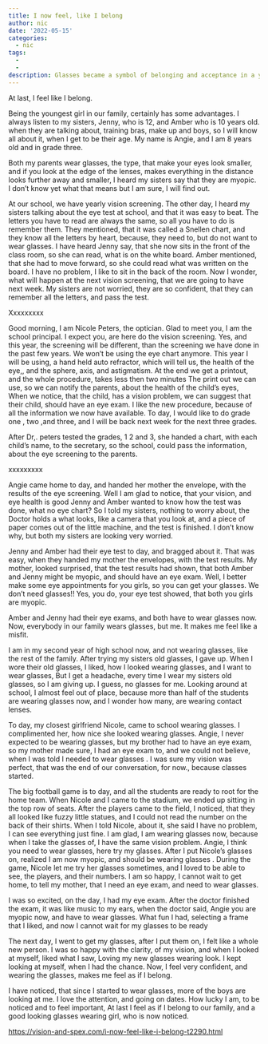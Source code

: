 ```yaml
---
title: I now feel, like I belong
author: nic
date: '2022-05-15'
categories:
  - nic
tags:
  - 
  - 
description: Glasses became a symbol of belonging and acceptance in a young girl's family, but she's the outsider.
---
```

At last, I feel like I belong.




Being the youngest girl in our family, certainly has some advantages.
I always listen to my sisters, Jenny, who is 12, and Amber who is 10 years old.
when they are talking about, training bras, make up and boys, so I will know all about it, 
when I get to be their age.
My name is Angie, and I am 8 years old and in grade three.




Both my parents wear glasses, the type, that make your eyes look smaller, and if you look at the edge of the lenses,
makes everything in the distance looks further away and smaller, I heard my sisters say that they are myopic.
I don’t know yet what that means but I am sure, I will find out.




At our school, we have yearly vision screening.
The other day, I heard my sisters talking about the eye test at school, and that it was easy to beat.
The letters you have to read are always the same, so all you have to do is remember them.
They mentioned, that it was called a Snellen chart, and they know all the letters by heart, 
because, they need to, but do not want to wear glasses.
I have heard Jenny say, that she now sits in the front of the class room, so she can read, what is on the white board.
Amber mentioned, that she had to move forward, so she could read what was written on the board.
I have no problem, I like to sit in the back of the room.
Now I wonder, what will happen at the next vision screening, that we are going to have next week.
My sisters are not worried, they are so confident, that they can remember all the letters, and pass the test.




Xxxxxxxxx


Good morning, I am Nicole Peters, the optician.
Glad to meet you, I am the school principal.
I expect you, are here do the vision screening.
Yes, and this year, the screening will be different, than the screening we have done in the past few years.
We won’t be using the eye chart anymore.
This year I will be using, a hand held auto refractor, which will tell us, the health of the eye,,
and the sphere, axis, and astigmatism.
At the end we get a printout, and the whole procedure, takes less then two minutes
The print out we can use, so we can notify the parents, about the health of the child’s eyes,
When we notice, that the child, has a vision problem, we can suggest that their child, should have an eye exam.
I like the new procedure, because of all the information we now have available.
To day, I would like to do grade one , two ,and three,
and I will be back next week for the next three grades.




After Dr,. peters tested the grades, 1 2 and 3, she handed a chart, with each child’s name, to the secretary, 
so the school, could pass the information, about the eye screening to the parents.


xxxxxxxxx 




Angie came home to day, and handed her mother the envelope, with the results of the eye screening.
Well I am glad to notice, that your vision, and eye health is good
Jenny and Amber wanted to know how the test was done, what no eye chart?
So I told my sisters, nothing to worry about, the Doctor holds a what looks, like a camera that you look at,
and a piece of paper comes out of the little machine, and the test is finished. 
I don’t know why, but both my sisters are looking very worried.






Jenny and Amber had their eye test to day, and bragged about it. 
That was easy, when they handed my mother the envelopes, with the test results.
My mother, looked surprised, that the test results had shown, that both Amber and Jenny might be myopic,
and should have an eye exam.
Well, I better make some eye appointments for you girls, so you can get your glasses.
We don’t need glasses!! 
Yes, you do, your eye test showed, that both you girls are myopic.




Amber and Jenny had their eye exams, and both have to wear glasses now.
Now, everybody in our family wears glasses, but me.
It makes me feel like a misfit.




I am in my second year of high school now, and not wearing glasses, like the rest of the family.
After trying my sisters old glasses, I gave up. 
When I wore their old glasses, I liked, how I looked wearing glasses, and I want to wear glasses,
But I get a headache, every time I wear my sisters old glasses, so I am giving up.
I guess, no glasses for me.
Looking around at school, I almost feel out of place, because more than half of the students are wearing glasses now, 
and I wonder how many, are wearing contact lenses.


To day, my closest girlfriend Nicole, came to school wearing glasses.
I complimented her, how nice she looked wearing glasses.
Angie, I never expected to be wearing glasses, but my brother had to have an eye exam, so my mother
made sure, I had an eye exam to, and we could not believe, when I was told I needed to wear glasses .
I was sure my vision was perfect, that was the end of our conversation, for now., because classes started.




The big football game is to day, and all the students are ready to root for the home team.
When Nicole and I came to the stadium, we ended up sitting in the top row of seats. 
After the players came to the field, I noticed, that they all looked like fuzzy little statues, 
and I could not read the number on the back of their shirts.
When I told Nicole, about it, she said I have no problem, I can see everything just fine.
I am glad, I am wearing glasses now, because when I take the glasses of, I have the same vision problem.
Angie, I think you need to wear glasses, here try my glasses.
After I put Nicole’s glasses on, realized I am now myopic, and should be wearing glasses .
During the game, Nicole let me try her glasses sometimes, and l loved to be able to see, the players, and their numbers.
I am so happy, I cannot wait to get home, to tell my mother, that I need an eye exam, and need to wear glasses.


I was so excited, on the day, I had my eye exam.
After the doctor finished the exam, it was like music to my ears, when the doctor said, 
Angie you are myopic now, and have to wear glasses.
What fun I had, selecting a frame that I liked, and now I cannot wait for my glasses to be ready




The next day, I went to get my glasses, after I put them on, I felt like a whole new person.
I was so happy with the clarity, of my vision, and when I looked at myself, liked what I saw, 
Loving my new glasses wearing look. I kept looking at myself, when I had the chance.
Now, I feel very confident, and wearing the glasses, makes me feel as if I belong. 


I have noticed, that since I started to wear glasses, more of the boys are looking at me.
I love the attention, and going on dates.
How lucky I am, to be noticed and to feel important,
At last I feel as if I belong to our family, and a good looking glasses wearing girl,
who is now noticed.

https://vision-and-spex.com/i-now-feel-like-i-belong-t2290.html